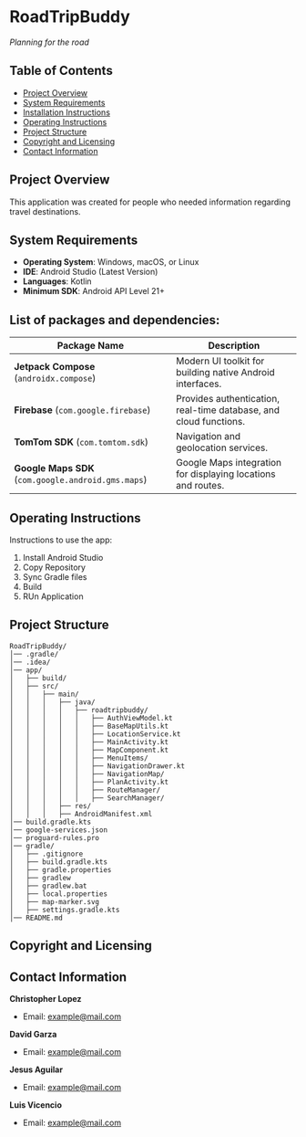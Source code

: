 
# RoadTripBuddy
*Planning for the road*

## Table of Contents
- [Project Overview](#project-overview)
- [System Requirements](#system-requirements)
- [Installation Instructions](#installation-instructions)
- [Operating Instructions](#operating-instructions)
- [Project Structure](#project-structure)
- [Copyright and Licensing](#copyright-and-licensing)
- [Contact Information](#contact-information)

## Project Overview
This application was created for people who needed information regarding travel destinations.

## System Requirements
- **Operating System**: Windows, macOS, or Linux
- **IDE**: Android Studio (Latest Version)
- **Languages**: Kotlin
- **Minimum SDK**: Android API Level 21+

## List of packages and dependencies:

| Package Name         | Description |
|----------------------|-------------|
| **Jetpack Compose** (`androidx.compose`) | Modern UI toolkit for building native Android interfaces. |
| **Firebase** (`com.google.firebase`) | Provides authentication, real-time database, and cloud functions. |
| **TomTom SDK** (`com.tomtom.sdk`) | Navigation and geolocation services. |
| **Google Maps SDK** (`com.google.android.gms.maps`) | Google Maps integration for displaying locations and routes. |

## Operating Instructions
Instructions to use the app:
1. Install Android Studio
2. Copy Repository
3. Sync Gradle files
4. Build
5. RUn Application


## Project Structure
```plaintext
RoadTripBuddy/
│── .gradle/
│── .idea/
│── app/
│   ├── build/
│   ├── src/
│   │   ├── main/
│   │   │   ├── java/
│   │   │   │   ├── roadtripbuddy/
│   │   │   │   │   ├── AuthViewModel.kt
│   │   │   │   │   ├── BaseMapUtils.kt
│   │   │   │   │   ├── LocationService.kt
│   │   │   │   │   ├── MainActivity.kt
│   │   │   │   │   ├── MapComponent.kt
│   │   │   │   │   ├── MenuItems/
│   │   │   │   │   ├── NavigationDrawer.kt
│   │   │   │   │   ├── NavigationMap/
│   │   │   │   │   ├── PlanActivity.kt
│   │   │   │   │   ├── RouteManager/
│   │   │   │   │   ├── SearchManager/
│   │   │   ├── res/
│   │   │   ├── AndroidManifest.xml
│── build.gradle.kts
│── google-services.json
│── proguard-rules.pro
│── gradle/
│   ├── .gitignore
│   ├── build.gradle.kts
│   ├── gradle.properties
│   ├── gradlew
│   ├── gradlew.bat
│   ├── local.properties
│   ├── map-marker.svg
│   ├── settings.gradle.kts
│── README.md
```

## Copyright and Licensing

## Contact Information
**Christopher Lopez**
- Email: example@mail.com

**David Garza**
- Email: example@mail.com

**Jesus Aguilar**
- Email: example@mail.com

**Luis Vicencio**
- Email: example@mail.com


